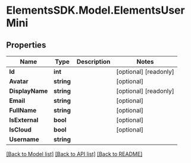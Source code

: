 # ElementsSDK.Model.ElementsUserMini

## Properties

Name | Type | Description | Notes
------------ | ------------- | ------------- | -------------
**Id** | **int** |  | [optional] [readonly] 
**Avatar** | **string** |  | [optional] 
**DisplayName** | **string** |  | [optional] [readonly] 
**Email** | **string** |  | [optional] 
**FullName** | **string** |  | [optional] 
**IsExternal** | **bool** |  | [optional] 
**IsCloud** | **bool** |  | [optional] 
**Username** | **string** |  | 

[[Back to Model list]](../#documentation-for-models) [[Back to API list]](../#documentation-for-api-endpoints) [[Back to README]](../)

